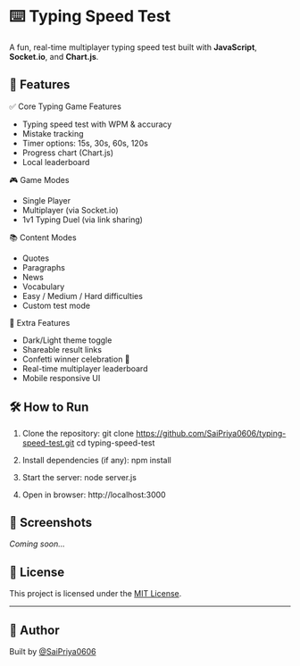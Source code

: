# ⌨️ Typing Speed Test

A fun, real-time multiplayer typing speed test built with **JavaScript**, **Socket.io**, and **Chart.js**.

## 🚀 Features

✅ Core Typing Game Features
- Typing speed test with WPM & accuracy
- Mistake tracking
- Timer options: 15s, 30s, 60s, 120s
- Progress chart (Chart.js)
- Local leaderboard

🎮 Game Modes
- Single Player
- Multiplayer (via Socket.io)
- 1v1 Typing Duel (via link sharing)

📚 Content Modes
- Quotes
- Paragraphs
- News
- Vocabulary
- Easy / Medium / Hard difficulties
- Custom test mode

🧩 Extra Features
- Dark/Light theme toggle
- Shareable result links
- Confetti winner celebration 🎉
- Real-time multiplayer leaderboard
- Mobile responsive UI

## 🛠️ How to Run

1. Clone the repository:
git clone https://github.com/SaiPriya0606/typing-speed-test.git
cd typing-speed-test

2. Install dependencies (if any):
npm install


3. Start the server:
node server.js


4. Open in browser:
http://localhost:3000


## 📸 Screenshots

*Coming soon...*

## 📜 License

This project is licensed under the [MIT License](LICENSE).

---

## 🙌 Author

Built by [@SaiPriya0606](https://github.com/SaiPriya0606)
